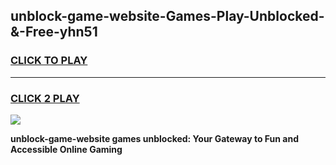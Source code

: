 
## unblock-game-website-Games-Play-Unblocked-&-Free-yhn51
<h3>
<a href="https://premium76.site?title=unblock-game-website&ref=24A">CLICK TO PLAY</a></h3>
<hr>

<h3>
<a href="https://premium76.site?title=unblock-game-website&ref=24A">CLICK 2 PLAY</a>
  
</h3>

<a href="https://premium76.site?title=unblock-game-website&ref=24A"><img src="https://clearcache.store/games.png"></a>


**unblock-game-website games unblocked: Your Gateway to Fun and Accessible Online Gaming**

